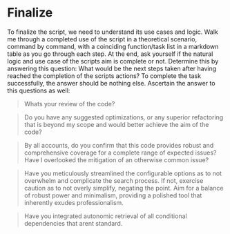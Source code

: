 # Finalize
To finalize the script, we need to understand its use cases and logic. Walk me through a completed use of the script in a theoretical scenario, command by command, with a coinciding function/task list in a markdown table as you go through each step. At the end, ask yourself if the natural logic and use case of the scripts aim is complete or not. Determine this by answering this question: What would be the next steps taken after having reached the completion of the scripts actions? To complete the task successfully, the answer should be nothing else. Ascertain the answer to this questions as well:

> Whats your review of the code?

> Do you have any suggested optimizations, or any superior refactoring that is beyond my scope and would better achieve the aim of the code?

> By all accounts, do you confirm that this code provides robust and  comprehensive coverage for a complete range of expected issues? Have I overlooked the mitigation of an otherwise common issue?

> Have you meticulously streamlined the configurable options as to not overwhelm and complicate the search process. If not, exercise caution as to not overly simplify, negating the point. Aim for a balance of robust power and minimalism, providing a polished tool that inherently exudes professionalism.

> Have you integrated autonomic retrieval of all conditional dependencies that arent standard.

 
